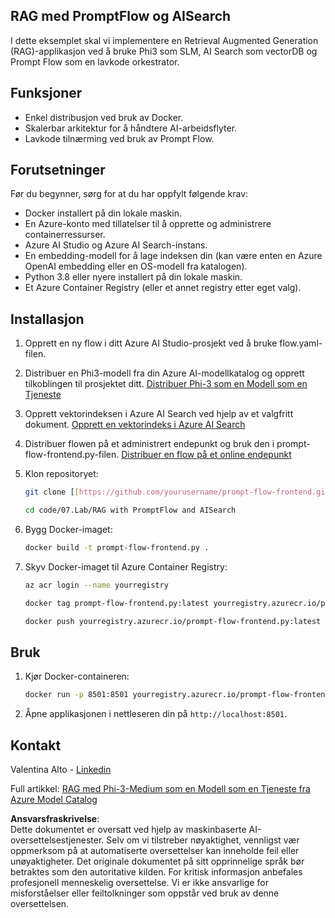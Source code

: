 ## RAG med PromptFlow og AISearch

I dette eksemplet skal vi implementere en Retrieval Augmented Generation (RAG)-applikasjon ved å bruke Phi3 som SLM, AI Search som vectorDB og Prompt Flow som en lavkode orkestrator.

## Funksjoner

- Enkel distribusjon ved bruk av Docker.
- Skalerbar arkitektur for å håndtere AI-arbeidsflyter.
- Lavkode tilnærming ved bruk av Prompt Flow.

## Forutsetninger

Før du begynner, sørg for at du har oppfylt følgende krav:

- Docker installert på din lokale maskin.
- En Azure-konto med tillatelser til å opprette og administrere containerressurser.
- Azure AI Studio og Azure AI Search-instans.
- En embedding-modell for å lage indeksen din (kan være enten en Azure OpenAI embedding eller en OS-modell fra katalogen).
- Python 3.8 eller nyere installert på din lokale maskin.
- Et Azure Container Registry (eller et annet registry etter eget valg).

## Installasjon

1. Opprett en ny flow i ditt Azure AI Studio-prosjekt ved å bruke flow.yaml-filen.
2. Distribuer en Phi3-modell fra din Azure AI-modellkatalog og opprett tilkoblingen til prosjektet ditt. [Distribuer Phi-3 som en Modell som en Tjeneste](https://learn.microsoft.com/azure/machine-learning/how-to-deploy-models-phi-3?view=azureml-api-2&tabs=phi-3-mini)
3. Opprett vektorindeksen i Azure AI Search ved hjelp av et valgfritt dokument. [Opprett en vektorindeks i Azure AI Search](https://learn.microsoft.com/azure/search/search-how-to-create-search-index?tabs=portal)
4. Distribuer flowen på et administrert endepunkt og bruk den i prompt-flow-frontend.py-filen. [Distribuer en flow på et online endepunkt](https://learn.microsoft.com/azure/ai-studio/how-to/flow-deploy)
5. Klon repositoryet:

    ```sh
    git clone [[https://github.com/yourusername/prompt-flow-frontend.git](https://github.com/microsoft/Phi-3CookBook.git)](https://github.com/microsoft/Phi-3CookBook.git)
    
    cd code/07.Lab/RAG with PromptFlow and AISearch
    ```

6. Bygg Docker-imaget:

    ```sh
    docker build -t prompt-flow-frontend.py .
    ```

7. Skyv Docker-imaget til Azure Container Registry:

    ```sh
    az acr login --name yourregistry
    
    docker tag prompt-flow-frontend.py:latest yourregistry.azurecr.io/prompt-flow-frontend.py:latest
    
    docker push yourregistry.azurecr.io/prompt-flow-frontend.py:latest
    ```

## Bruk

1. Kjør Docker-containeren:

    ```sh
    docker run -p 8501:8501 yourregistry.azurecr.io/prompt-flow-frontend.py:latest
    ```

2. Åpne applikasjonen i nettleseren din på `http://localhost:8501`.

## Kontakt

Valentina Alto - [Linkedin](https://www.linkedin.com/in/valentina-alto-6a0590148/)

Full artikkel: [RAG med Phi-3-Medium som en Modell som en Tjeneste fra Azure Model Catalog](https://medium.com/@valentinaalto/rag-with-phi-3-medium-as-a-model-as-a-service-from-azure-model-catalog-62e1411948f3)

**Ansvarsfraskrivelse**:  
Dette dokumentet er oversatt ved hjelp av maskinbaserte AI-oversettelsestjenester. Selv om vi tilstreber nøyaktighet, vennligst vær oppmerksom på at automatiserte oversettelser kan inneholde feil eller unøyaktigheter. Det originale dokumentet på sitt opprinnelige språk bør betraktes som den autoritative kilden. For kritisk informasjon anbefales profesjonell menneskelig oversettelse. Vi er ikke ansvarlige for misforståelser eller feiltolkninger som oppstår ved bruk av denne oversettelsen.